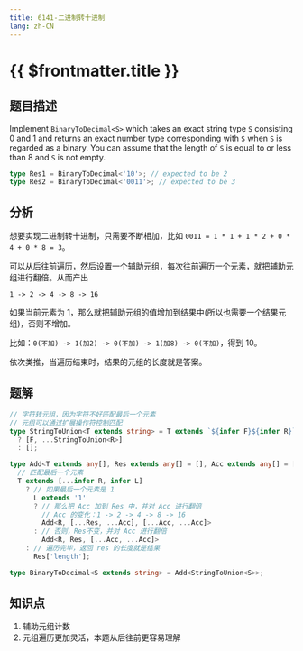 ```yaml
---
title: 6141-二进制转十进制
lang: zh-CN
---
```


# {{ $frontmatter.title }}

## 题目描述

Implement `BinaryToDecimal<S>` which takes an exact string type `S` consisting 0 and 1 and returns an exact number type corresponding with `S` when `S` is regarded as a binary. You can assume that the length of `S` is equal to or less than 8 and `S` is not empty.

```ts
type Res1 = BinaryToDecimal<'10'>; // expected to be 2
type Res2 = BinaryToDecimal<'0011'>; // expected to be 3
```

## 分析

想要实现二进制转十进制，只需要不断相加，比如 `0011 = 1 * 1 + 1 * 2 + 0 * 4 + 0 * 8 = 3`。

可以从后往前遍历，然后设置一个辅助元组，每次往前遍历一个元素，就把辅助元组进行翻倍。从而产出

`1 -> 2 -> 4 -> 8 -> 16`

如果当前元素为 1，那么就把辅助元组的值增加到结果中(所以也需要一个结果元组)，否则不增加。

比如：`0(不加) -> 1(加2) -> 0(不加) -> 1(加8) -> 0(不加)`，得到 10。

依次类推，当遍历结束时，结果的元组的长度就是答案。

## 题解

```ts
// 字符转元组，因为字符不好匹配最后一个元素
// 元组可以通过扩展操作符控制匹配
type StringToUnion<T extends string> = T extends `${infer F}${infer R}`
  ? [F, ...StringToUnion<R>]
  : [];

type Add<T extends any[], Res extends any[] = [], Acc extends any[] = [1]> =
  // 匹配最后一个元素
  T extends [...infer R, infer L]
    ? // 如果最后一个元素是 1
      L extends '1'
      ? // 那么把 Acc 加到 Res 中，并对 Acc 进行翻倍
        // Acc 的变化：1 -> 2 -> 4 -> 8 -> 16
        Add<R, [...Res, ...Acc], [...Acc, ...Acc]>
      : // 否则，Res不变，并对 Acc 进行翻倍
        Add<R, Res, [...Acc, ...Acc]>
    : // 遍历完毕，返回 res 的长度就是结果
      Res['length'];

type BinaryToDecimal<S extends string> = Add<StringToUnion<S>>;
```

## 知识点

1. 辅助元组计数
2. 元组遍历更加灵活，本题从后往前更容易理解
